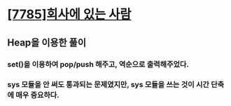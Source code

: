 # [[7785]회사에 있는 사람](https://www.acmicpc.net/problem/7785)

## Heap을 이용한 풀이
### set()을 이용하여 pop/push 해주고, 역순으로 출력해주었다.<br>
### sys 모듈을 안 써도 통과되는 문제였지만, sys 모듈을 쓰는 것이 시간 단축에 매우 중요하다. 
 